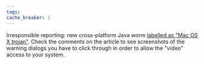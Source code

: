 ```yaml
---
tags: 
cache_breaker: 1
---
```


Irresponsible reporting: new cross-platform Java worm [labelled as "Mac OS X trojan"](http://arstechnica.com/apple/news/2010/10/new-java-trojan-attacks-mac-os-x-via-social-networking-sites.ars). Check the comments on the article to see screenshots of the warning dialogs you have to click through in order to allow the "video" access to your system.

